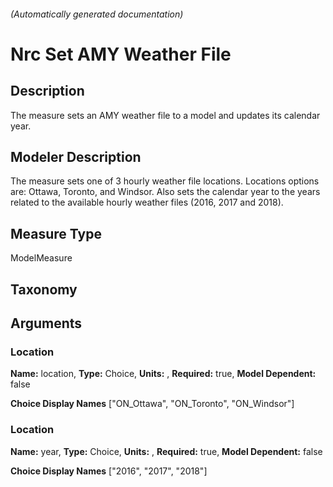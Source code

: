 

###### (Automatically generated documentation)

# Nrc Set AMY Weather File

## Description
The measure sets an AMY weather file to a model and updates its calendar year.

## Modeler Description
The measure sets one of 3 hourly weather file locations. Locations options are: Ottawa, Toronto, and Windsor.
            Also sets the calendar year to the years related to the available hourly weather files (2016, 2017 and 2018). 

## Measure Type
ModelMeasure

## Taxonomy


## Arguments


### Location

**Name:** location,
**Type:** Choice,
**Units:** ,
**Required:** true,
**Model Dependent:** false

**Choice Display Names** ["ON_Ottawa", "ON_Toronto", "ON_Windsor"]


### Location

**Name:** year,
**Type:** Choice,
**Units:** ,
**Required:** true,
**Model Dependent:** false

**Choice Display Names** ["2016", "2017", "2018"]






